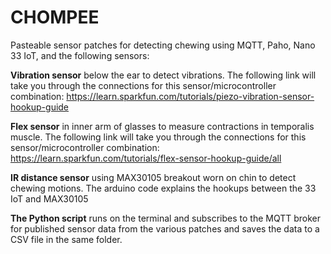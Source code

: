 # CHOMPEE
Pasteable sensor patches for detecting chewing using MQTT, Paho, Nano 33 IoT, and the following sensors:

**Vibration sensor** below the ear to detect vibrations.  The following link will take you through the connections for this sensor/microcontroller combination: https://learn.sparkfun.com/tutorials/piezo-vibration-sensor-hookup-guide

**Flex sensor** in inner arm of glasses to measure contractions in temporalis muscle. The following link will take you through the connections for this sensor/microcontroller combination: https://learn.sparkfun.com/tutorials/flex-sensor-hookup-guide/all

**IR distance sensor** using MAX30105 breakout worn on chin to detect chewing motions.  The arduino code explains the hookups between the 33 IoT and MAX30105

**The Python script** runs on the terminal and subscribes to the MQTT broker for published sensor data from the various patches and saves the data to a CSV file in the same folder.

